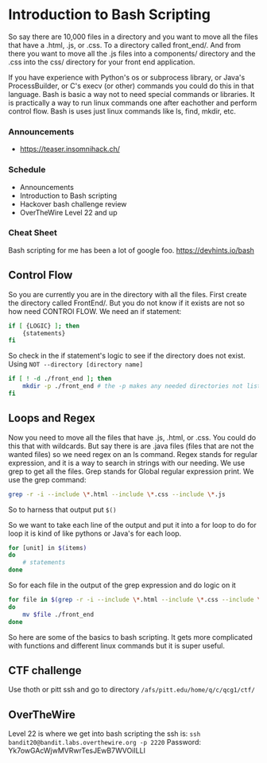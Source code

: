 # Introduction to Bash Scripting

So say there are 10,000 files in a directory and you want to move all the files that have a .html, .js, or .css. To a directory called front_end/. And from there you want to move all the .js files into a components/ directory and the .css into the css/ directory for your front end application.

If you have experience with Python's os or subprocess library, or Java's ProcessBuilder, or C's execv (or other) commands you could do this in that language. Bash is basic a way not to need special commands or libraries. It is practically a way to run linux commands one after eachother and perform control flow. Bash is uses just linux commands like ls, find, mkdir, etc.

### Announcements
* https://teaser.insomnihack.ch/

### Schedule
* Announcements
* Introduction to Bash scripting
* Hackover bash challenge review
* OverTheWire Level 22 and up

### Cheat Sheet

Bash scripting for me has been a lot of google foo.
https://devhints.io/bash


## Control Flow
So you are currently you are in the directory with all the files. First create the directory called FrontEnd/. But you do not know if it exists are not so how need CONTROl FLOW. We need an if statement:
``` bash
if [ {LOGIC} ]; then
    {statements}
fi
```
So check in the if statement's logic to see if the directory does not exist. Using `NOT --directory [directory name]`
``` bash
if [ ! -d ./front_end ]; then
    mkdir -p ./front_end # the -p makes any needed directories not listed
fi
```

## Loops and Regex
Now you need to move all the files that have .js, .html, or .css. You could do this that with wildcards. But say there is are .java files (files that are not the wanted files) so we need regex on an ls command. Regex stands for regular expression, and it is a way to search in strings with our needing. We use grep to get all the files. Grep stands for Global regular expression print. We use the grep command:
``` bash
grep -r -i --include \*.html --include \*.css --include \*.js
```

So to harness that output put `$()`

So we want to take each line of the output and put it into a for loop to do for loop it is kind of like pythons or Java's for each loop.
``` bash
for [unit] in $(items)
do
    # statements
done
```
So for each file in the output of the grep expression and do logic on it
``` bash
for file in $(grep -r -i --include \*.html --include \*.css --include \*.js)
do
    mv $file ./front_end
done
```

So here are some of the basics to bash scripting. It gets more complicated with functions and different linux commands but it is super useful.

## CTF challenge

Use thoth or pitt ssh and go to directory `/afs/pitt.edu/home/q/c/qcg1/ctf/`

## OverTheWire

Level 22 is where we get into bash scripting the ssh is:
`ssh bandit20@bandit.labs.overthewire.org -p 2220`
Password: Yk7owGAcWjwMVRwrTesJEwB7WVOiILLI
